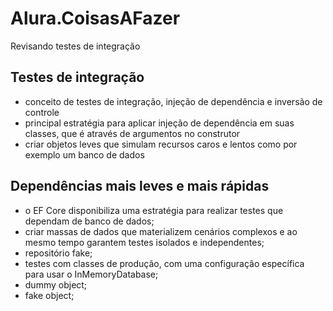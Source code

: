 # Alura.CoisasAFazer
Revisando testes de integração

## Testes de integração
- conceito de testes de integração, injeção de dependência e inversão de controle
- principal estratégia para aplicar injeção de dependência em suas classes, que é através de argumentos no construtor
- criar objetos leves que simulam recursos caros e lentos como por exemplo um banco de dados

## Dependências mais leves e mais rápidas
- o EF Core disponibiliza uma estratégia para realizar testes que dependam de banco de dados;
- criar massas de dados que materializem cenários complexos e ao mesmo tempo garantem testes isolados e independentes;
- repositório fake;
- testes com classes de produção, com uma configuração específica para usar o InMemoryDatabase;
- dummy object;
- fake object;
